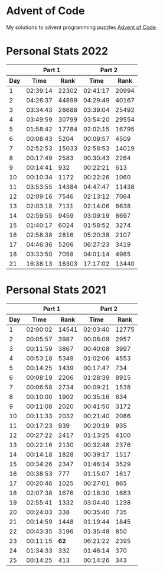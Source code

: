 # Advent of Code
My solutions to advent programming puzzles [Advent of Code](https://adventofcode.com/).

# Personal Stats 2022
<table>
  <thead>
    <tr>
      <th></th>
      <th colspan=2>Part 1</th>
      <th colspan=2>Part 2</th>
    </tr>
    <tr>
      <th>Day</th>
      <th>Time</th>
      <th>Rank</th>
      <th>Time</th>
      <th>Rank</th>
    </tr>
  </thead>
  <tbody>
    <tr>
      <td>1</td>
      <td>02:39:14</td>
      <td>22302</td>
      <td>02:41:17</td>
      <td>20994</td>
    </tr>
    <tr>
      <td>2</td>
      <td>04:26:37</td>
      <td>44899</td>
      <td>04:29:49</td>
      <td>40167</td>
    </tr>
    <tr>
      <td>3</td>
      <td>03:34:43</td>
      <td>28688</td>
      <td>03:39:04</td>
      <td>25492</td>
    </tr>
    <tr>
      <td>4</td>
      <td>03:49:59</td>
      <td>30799</td>
      <td>03:54:20</td>
      <td>29554</td>
    </tr>
    <tr>
      <td>5</td>
      <td>01:58:42</td>
      <td>17784</td>
      <td>02:02:15</td>
      <td>16795</td>
    </tr>
    <tr>
      <td>6</td>
      <td>00:08:43</td>
      <td>5204</td>
      <td>00:09:57</td>
      <td>4509</td>
    </tr>
    <tr>
      <td>7</td>
      <td>02:52:53</td>
      <td>15033</td>
      <td>02:58:53</td>
      <td>14019</td>
    </tr>
    <tr>
      <td>8</td>
      <td>00:17:49</td>
      <td>2583</td>
      <td>00:30:43</td>
      <td>2264</td>
    </tr>
    <tr>
      <td>9</td>
      <td>00:14:41</td>
      <td>932</td>
      <td>00:22:21</td>
      <td>613</td>
    </tr>
    <tr>
      <td>10</td>
      <td>00:10:34</td>
      <td>1172</td>
      <td>00:22:26</td>
      <td>1060</td>
    </tr>
    <tr>
      <td>11</td>
      <td>03:53:55</td>
      <td>14384</td>
      <td>04:47:47</td>
      <td>11438</td>
    </tr>
    <tr>
      <td>12</td>
      <td>02:09:16</td>
      <td>7546</td>
      <td>02:13:12</td>
      <td>7064</td>
    </tr>
    <tr>
      <td>13</td>
      <td>02:03:18</td>
      <td>7131</td>
      <td>02:14:06</td>
      <td>6638</td>
    </tr>
    <tr>
      <td>14</td>
      <td>02:59:55</td>
      <td>9459</td>
      <td>03:09:19</td>
      <td>8697</td>
    </tr>
    <tr>
      <td>15</td>
      <td>01:40:17</td>
      <td>6024</td>
      <td>01:58:52</td>
      <td>3274</td>
    </tr>
    <tr>
      <td>16</td>
      <td>02:58:38</td>
      <td>2816</td>
      <td>05:20:38</td>
      <td>2107</td>
    </tr>
    <tr>
      <td>17</td>
      <td>04:46:36</td>
      <td>5206</td>
      <td>06:27:23</td>
      <td>3419</td>
    </tr>
    <tr>
      <td>18</td>
      <td>03:33:50</td>
      <td>7058</td>
      <td>04:01:14</td>
      <td>4985</td>
    </tr>
    <tr>
      <td>21</td>
      <td>16:38:13</td>
      <td>16303</td>
      <td>17:17:02</td>
      <td>13440</td>
    </tr>
  </tbody>
</table>


# Personal Stats 2021
<table>
  <thead>
    <tr>
      <th></th>
      <th colspan=2>Part 1</th>
      <th colspan=2>Part 2</th>
    </tr>
    <tr>
      <th>Day</th>
      <th>Time</th>
      <th>Rank</th>
      <th>Time</th>
      <th>Rank</th>
    </tr>
  </thead>
  <tbody>
    <tr>
      <td>1</td>
      <td>02:00:02</td>
      <td>14541</td>
      <td>02:03:40</td>
      <td>12775</td>
    </tr>
    <tr>
      <td>2</td>
      <td>00:05:57</td>
      <td>3987</td>
      <td>00:08:09</td>
      <td>2957</td>
    </tr>
    <tr>
      <td>3</td>
      <td>00:11:59</td>
      <td>3867</td>
      <td>00:40:08</td>
      <td>3997</td>
    </tr>
    <tr>
      <td>4</td>
      <td>00:53:18</td>
      <td>5349</td>
      <td>01:02:06</td>
      <td>4553</td>
    </tr>
    <tr>
      <td>5</td>
      <td>00:14:25</td>
      <td>1439</td>
      <td>00:17:47</td>
      <td>734</td>
    </tr>
    <tr>
      <td>6</td>
      <td>00:08:19</td>
      <td>2206</td>
      <td>01:28:39</td>
      <td>8915</td>
    </tr>
    <tr>
      <td>7</td>
      <td>00:06:58</td>
      <td>2734</td>
      <td>00:09:21</td>
      <td>1538</td>
    </tr>
    <tr>
      <td>8</td>
      <td>00:10:00</td>
      <td>1902</td>
      <td>00:35:16</td>
      <td>634</td>
    </tr>
    <tr>
      <td>9</td>
      <td>00:11:08</td>
      <td>2020</td>
      <td>00:41:50</td>
      <td>3172</td>
    </tr>
    <tr>
      <td>10</td>
      <td>00:11:33</td>
      <td>2032</td>
      <td>00:21:40</td>
      <td>2086</td>
    </tr>
    <tr>
      <td>11</td>
      <td>00:17:23</td>
      <td>939</td>
      <td>00:20:19</td>
      <td>935</td>
    </tr>
    <tr>
      <td>12</td>
      <td>00:27:22</td>
      <td>2417</td>
      <td>01:13:25</td>
      <td>4100</td>
    </tr>
    <tr>
      <td>13</td>
      <td>00:22:16</td>
      <td>2130</td>
      <td>00:32:48</td>
      <td>2376</td>
    </tr>
    <tr>
      <td>14</td>
      <td>00:14:18</td>
      <td>1828</td>
      <td>00:39:17</td>
      <td>1517</td>
    </tr>
    <tr>
      <td>15</td>
      <td>00:34:26</td>
      <td>2347</td>
      <td>01:46:14</td>
      <td>3529</td>
    </tr>
    <tr>
      <td>16</td>
      <td>00:38:53</td>
      <td>777</td>
      <td>01:15:07</td>
      <td>1617</td>
    </tr>
    <tr>
      <td>17</td>
      <td>00:20:46</td>
      <td>1025</td>
      <td>00:27:01</td>
      <td>865</td>
    </tr>
    <tr>
      <td>18</td>
      <td>02:07:38</td>
      <td>1676</td>
      <td>02:18:30</td>
      <td>1683</td>
    </tr>
    <tr>
      <td>19</td>
      <td>02:55:41</td>
      <td>1332</td>
      <td>03:04:40</td>
      <td>1238</td>
    </tr>
    <tr>
      <td>20</td>
      <td>00:24:03</td>
      <td>338</td>
      <td>00:35:40</td>
      <td>735</td>
    </tr>
    <tr>
      <td>21</td>
      <td>00:14:59</td>
      <td>1448</td>
      <td>01:19:44</td>
      <td>1845</td>
    </tr>
    <tr>
      <td>22</td>
      <td>00:43:35</td>
      <td>3196</td>
      <td>01:35:48</td>
      <td>850</td>
    </tr>
    <tr>
      <td>23</td>
      <td>00:11:15</td>
      <td><strong>62</strong></td>
      <td>06:21:22</td>
      <td>2395</td>
    </tr>
    <tr>
      <td>24</td>
      <td>01:34:33</td>
      <td>332</td>
      <td>01:46:14</td>
      <td>370</td>
    </tr>
    <tr>
      <td>25</td>
      <td>00:14:25</td>
      <td>413</td>
      <td>00:14:26</td>
      <td>343</td>
    </tr>
  </tbody>
</table>
